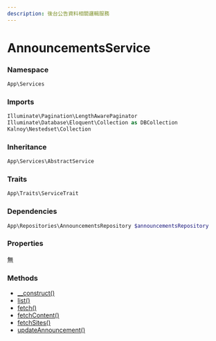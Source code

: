 ```yaml
---
description: 後台公告資料相關邏輯服務
---
```


# AnnouncementsService

### Namespace

```php
App\Services
```

### Imports

```php
Illuminate\Pagination\LengthAwarePaginator
Illuminate\Database\Eloquent\Collection as DBCollection
Kalnoy\Nestedset\Collection
```

### Inheritance

```php
App\Services\AbstractService
```

### Traits

```php
App\Traits\ServiceTrait
```

### Dependencies

```php
App\Repositories\AnnouncementsRepository $announcementsRepository
```

### Properties

無

### Methods

* [\_\_construct()](__construct.md)
* [list()](list.md)
* [fetch()](fetch.md)
* [fetchContent()](fetchcontent.md)
* [fetchSites()](fetchsites.md)
* [updateAnnouncement()](updateannouncement.md)
